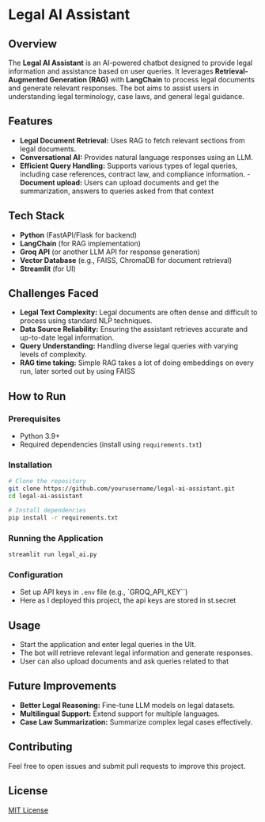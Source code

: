 # Legal AI Assistant

## Overview

The **Legal AI Assistant** is an AI-powered chatbot designed to provide legal information and assistance based on user queries. It leverages **Retrieval-Augmented Generation (RAG)** with **LangChain** to process legal documents and generate relevant responses. The bot aims to assist users in understanding legal terminology, case laws, and general legal guidance.

## Features

- **Legal Document Retrieval:** Uses RAG to fetch relevant sections from legal documents.
- **Conversational AI:** Provides natural language responses using an LLM.
- **Efficient Query Handling:** Supports various types of legal queries, including case references, contract law, and compliance information.
-**Document upload:** Users can upload documents and get the summarization, answers to queries asked from that context

## Tech Stack

- **Python** (FastAPI/Flask for backend)
- **LangChain** (for RAG implementation)
- **Groq API** (or another LLM API for response generation)
- **Vector Database** (e.g., FAISS, ChromaDB for document retrieval)
- **Streamlit** (for UI)

## Challenges Faced

- **Legal Text Complexity:** Legal documents are often dense and difficult to process using standard NLP techniques.
- **Data Source Reliability:** Ensuring the assistant retrieves accurate and up-to-date legal information.
- **Query Understanding:** Handling diverse legal queries with varying levels of complexity.
- **RAG time taking:** Simple RAG takes a lot of doing embeddings on every run, later sorted out by using FAISS 

## How to Run

### Prerequisites

- Python 3.9+
- Required dependencies (install using `requirements.txt`)

### Installation

```sh
# Clone the repository
git clone https://github.com/yourusername/legal-ai-assistant.git
cd legal-ai-assistant

# Install dependencies
pip install -r requirements.txt
```

### Running the Application

```sh
streamlit run legal_ai.py
```

### Configuration

- Set up API keys in `.env` file (e.g., `GROQ_API_KEY``)
- Here as I deployed this project, the api keys are stored in st.secret

## Usage

- Start the application and enter legal queries in the UIt.
- The bot will retrieve relevant legal information and generate responses.
- User can also upload documents and ask queries related to that

## Future Improvements

- **Better Legal Reasoning:** Fine-tune LLM models on legal datasets.
- **Multilingual Support:** Extend support for multiple languages.
- **Case Law Summarization:** Summarize complex legal cases effectively.
  

## Contributing

Feel free to open issues and submit pull requests to improve this project.

## License

[MIT License](LICENSE)

